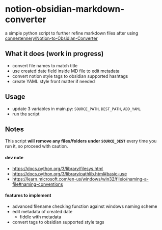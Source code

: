 # notion-obsidian-markdown-converter
a simple python script to further refine markdown files after using [connertennery/Notion-to-Obsidian-Converter](https://github.com/connertennery/Notion-to-Obsidian-Converter)

## What it does (work in progress)
- convert file names to match title
- use created date field inside MD file to edit metadata
- convert notion style tags to obsidian supported hashtags
- create YAML style front matter if needed

## Usage
- update 3 variables in main.py: `SOURCE_PATH`, `DEST_PATH`, `ADD_YAML`
- run the script

## Notes
This script **will remove any files/folders under `SOURCE_DEST`** every time you run it, so proceed with caution.

#### dev note
- https://docs.python.org/3/library/filesys.html
- https://docs.python.org/3/library/pathlib.html#basic-use
- https://learn.microsoft.com/en-us/windows/win32/fileio/naming-a-file#naming-conventions

#### features to implement
- advanced filename checking function against windows naming scheme
- edit metadata of created date
    - fiddle with metadata
- convert tags to obsidian supported style tags
